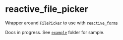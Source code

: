 # reactive_file_picker

Wrapper around [`FilePicker`](https://pub.dev/packages/file_picker) to use with [`reactive_forms`](https://pub.dev/packages/reactive_forms)

Docs in progress. See [`example`](https://github.com/artflutter/reactive_forms_widgets/tree/master/packages/reactive_file_picker/example) folder for sample.